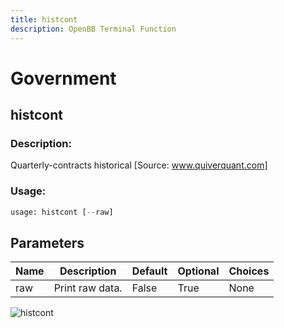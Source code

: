 ```yaml
---
title: histcont
description: OpenBB Terminal Function
---
```


# Government

## histcont

### Description: 

Quarterly-contracts historical [Source: www.quiverquant.com]

### Usage: 
```python
usage: histcont [--raw]
```

## Parameters

| Name | Description | Default | Optional | Choices |
| ---- | ----------- | ------- | -------- | ------- |
| raw | Print raw data. | False | True | None |


![histcont](https://user-images.githubusercontent.com/46355364/154263545-a210b65d-5dac-45df-b378-692563a5c950.png)

